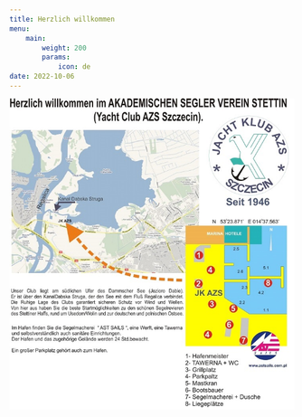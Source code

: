 ```yaml
---
title: Herzlich willkommen
menu:
    main: 
        weight: 200
        params:
            icon: de
date: 2022-10-06
---
```


![Marina map](hw.jpg)
